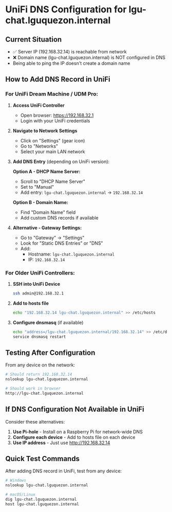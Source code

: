 # UniFi DNS Configuration for lgu-chat.lguquezon.internal

## Current Situation
- ✅ Server IP (192.168.32.14) is reachable from network
- ❌ Domain name (lgu-chat.lguquezon.internal) is NOT configured in DNS
- Being able to ping the IP doesn't create a domain name

## How to Add DNS Record in UniFi

### For UniFi Dream Machine / UDM Pro:

1. **Access UniFi Controller**
   - Open browser: https://192.168.32.1
   - Login with your UniFi credentials

2. **Navigate to Network Settings**
   - Click on "Settings" (gear icon)
   - Go to "Networks"
   - Select your main LAN network

3. **Add DNS Entry** (depending on UniFi version):
   
   **Option A - DHCP Name Server:**
   - Scroll to "DHCP Name Server"
   - Set to "Manual"
   - Add entry: `lgu-chat.lguquezon.internal` → `192.168.32.14`

   **Option B - Domain Name:**
   - Find "Domain Name" field
   - Add custom DNS records if available

4. **Alternative - Gateway Settings:**
   - Go to "Gateway" → "Settings"
   - Look for "Static DNS Entries" or "DNS"
   - Add:
     - Hostname: `lgu-chat.lguquezon.internal`
     - IP: `192.168.32.14`

### For Older UniFi Controllers:

1. **SSH into UniFi Device**
   ```bash
   ssh admin@192.168.32.1
   ```

2. **Add to hosts file**
   ```bash
   echo "192.168.32.14 lgu-chat.lguquezon.internal" >> /etc/hosts
   ```

3. **Configure dnsmasq** (if available)
   ```bash
   echo "address=/lgu-chat.lguquezon.internal/192.168.32.14" >> /etc/dnsmasq.d/custom.conf
   service dnsmasq restart
   ```

## Testing After Configuration

From any device on the network:
```bash
# Should return 192.168.32.14
nslookup lgu-chat.lguquezon.internal

# Should work in browser
http://lgu-chat.lguquezon.internal
```

## If DNS Configuration Not Available in UniFi

Consider these alternatives:

1. **Use Pi-hole** - Install on a Raspberry Pi for network-wide DNS
2. **Configure each device** - Add to hosts file on each device
3. **Use IP address** - Just use http://192.168.32.14

## Quick Test Commands

After adding DNS record in UniFi, test from any device:
```bash
# Windows
nslookup lgu-chat.lguquezon.internal

# macOS/Linux  
dig lgu-chat.lguquezon.internal
host lgu-chat.lguquezon.internal
```
